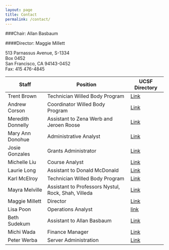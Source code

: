 ```yaml
---
layout: page
title: Contact
permalink: /contact/
---
```

###Chair: Allan Basbaum
 
####Director: Maggie Millett

513 Parnassus Avenue, S-1334  
Box 0452  
San Francisco, CA 94143-0452  
Fax: 415 476-4845  


Staff          | Position                       | UCSF Directory   
-------------  | ----------------------------   | ----------- 
Trent Brown    | Technician Willed Body Program | [Link](https://directory.ucsf.edu/?q=Trent+Brown)
Andrew Corson  | Coordinator Willed Body Program| [Link](https://directory.ucsf.edu/?q=Andrew+Corson)
Meredith Donnelly | Assistant to Zena Werb and Jeroen Roose | [Link](https://directory.ucsf.edu/?q=Meredith+Donnelly)
Mary Ann Donohue  | Administrative Analyst		          | [Link](https://directory.ucsf.edu/?q=Mary+Ann+Donohue)
Josie Gonzales	   | Grants Administrator		|     [Link](https://directory.ucsf.edu/?q=maryann+donohue)
Michelle Liu	  | Course Analyst			| [Link](https://directory.ucsf.edu/?q=Michelle+Liu)
Laurie Long   |  Assistant to Donald McDonald | [Link](https://directory.ucsf.edu/?q=Laurie+Long)
Karl McElroy  | Technician Willed Body Program | [Link](https://directory.ucsf.edu/?q=Karl+McElroy)
Mayra Melville	| Assistant to Professors Nystul, Rock, Shah, Villeda  | [Link](https://directory.ucsf.edu/?q=Mayra+Melville)
Maggie Millett | Director	| [Link](https://directory.ucsf.edu/?q=Maggie+Millett)
Lisa Poon	| Operations Analyst | [link](https://directory.ucsf.edu/?q=lisa+poon)
Beth Sudekum	| Assistant to Allan Basbaum | [Link](https://directory.ucsf.edu/?q=Beth+Sudekum)
Michi Wada	| Finance Manager | [Link](https://directory.ucsf.edu/?q=Michi+Wada)
Peter Werba	| Server Administration | [Link](https://directory.ucsf.edu/?q=Peter+Werba)



